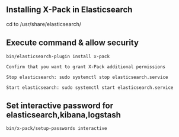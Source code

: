 Installing X-Pack in Elasticsearch
----------------------------------
  
  cd to /usr/share/elasticsearch/

  Execute command & allow security
  --------------------------------

    bin/elasticsearch-plugin install x-pack

    Confirm that you want to grant X-Pack additional permissions

    Stop elasticsearch: sudo systemctl stop elasticsearch.service

    Start elasticsearch: sudo systemctl start elasticsearch.service

  Set interactive password for elasticsearch,kibana,logstash
  ----------------------------------------------------------

    bin/x-pack/setup-passwords interactive
    

    